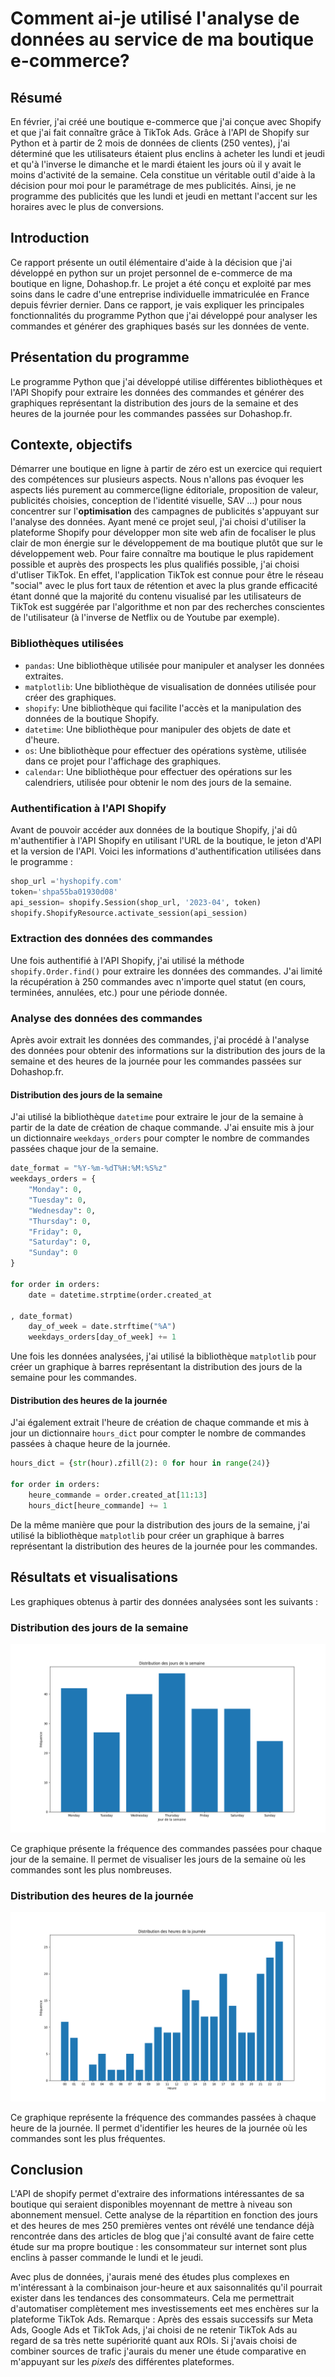 # Comment ai-je utilisé l'analyse de données au service de ma boutique e-commerce? 

## Résumé 

En février, j'ai créé une boutique e-commerce que j'ai conçue avec Shopify et que j'ai fait connaître grâce à TikTok Ads. 
Grâce à l'API de Shopify sur Python et à partir de 2 mois de données de clients (250 ventes), j'ai déterminé que les utilisateurs étaient plus enclins à acheter les lundi et jeudi et qu'à l'inverse le dimanche et le mardi étaient les jours où il y avait le moins d'activité de la semaine.
Cela constitue un véritable outil d'aide à la décision pour moi pour le paramétrage de mes publicités. Ainsi, je ne programme des publicités que les lundi et jeudi en mettant l'accent sur les horaires avec le plus de conversions.
## Introduction
Ce rapport présente un outil élémentaire d'aide à la décision que j'ai développé en python sur un projet personnel de e-commerce de ma boutique en ligne, Dohashop.fr. Le projet a été conçu et exploité par mes soins dans le cadre d'une entreprise individuelle immatriculée en France depuis février dernier.  Dans ce rapport, je vais expliquer les principales fonctionnalités du programme Python que j'ai développé pour analyser les commandes et générer des graphiques basés sur les données de vente.

## Présentation du programme

Le programme Python que j'ai développé utilise différentes bibliothèques et l'API Shopify pour extraire les données des commandes et générer des graphiques représentant la distribution des jours de la semaine et des heures de la journée pour les commandes passées sur Dohashop.fr.

## Contexte, objectifs 

Démarrer une boutique en ligne à partir de zéro est un exercice qui requiert des compétences sur plusieurs aspects. Nous n'allons pas évoquer les aspects liés purement au commerce(ligne éditoriale, proposition de valeur, publicités choisies, conception de l'identité visuelle, SAV ...) pour nous concentrer sur l'**optimisation** des campagnes de publicités s'appuyant sur l'analyse des données.
Ayant mené ce projet seul, j'ai choisi d'utiliser la plateforme Shopify pour développer mon site web afin de focaliser le plus clair de mon énergie sur le développement de ma boutique plutôt que sur le développement web.
Pour faire connaître ma boutique le plus rapidement possible et auprès des prospects les plus qualifiés possible, j'ai choisi d'utliser TikTok. En effet, l'application TikTok est connue pour être le réseau "social" avec le plus fort taux de rétention et avec la plus grande efficacité étant donné que la majorité du contenu visualisé par les utilisateurs de TikTok est suggérée par l'algorithme et non par des recherches conscientes de l'utilisateur (à l'inverse de Netflix ou de Youtube par exemple).


### Bibliothèques utilisées
- `pandas`: Une bibliothèque utilisée pour manipuler et analyser les données extraites.
- `matplotlib`: Une bibliothèque de visualisation de données utilisée pour créer des graphiques.
- `shopify`: Une bibliothèque qui facilite l'accès et la manipulation des données de la boutique Shopify.
- `datetime`: Une bibliothèque pour manipuler des objets de date et d'heure.
- `os`: Une bibliothèque pour effectuer des opérations système, utilisée dans ce projet pour l'affichage des graphiques.
- `calendar`: Une bibliothèque pour effectuer des opérations sur les calendriers, utilisée pour obtenir le nom des jours de la semaine.

### Authentification à l'API Shopify
Avant de pouvoir accéder aux données de la boutique Shopify, j'ai dû m'authentifier à l'API Shopify en utilisant l'URL de la boutique, le jeton d'API et la version de l'API. Voici les informations d'authentification utilisées dans le programme :
```python
shop_url ='hyshopify.com'
token='shpa55ba01930d08'
api_session= shopify.Session(shop_url, '2023-04', token)
shopify.ShopifyResource.activate_session(api_session)
```

### Extraction des données des commandes
Une fois authentifié à l'API Shopify, j'ai utilisé la méthode `shopify.Order.find()` pour extraire les données des commandes. J'ai limité la récupération à 250 commandes avec n'importe quel statut (en cours, terminées, annulées, etc.) pour une période donnée.

### Analyse des données des commandes
Après avoir extrait les données des commandes, j'ai procédé à l'analyse des données pour obtenir des informations sur la distribution des jours de la semaine et des heures de la journée pour les commandes passées sur Dohashop.fr.

#### Distribution des jours de la semaine
J'ai utilisé la bibliothèque `datetime` pour extraire le jour de la semaine à partir de la date de création de chaque commande. J'ai ensuite mis à jour un dictionnaire `weekdays_orders` pour compter le nombre de commandes passées chaque jour de la semaine.

```python
date_format = "%Y-%m-%dT%H:%M:%S%z"
weekdays_orders = {
    "Monday": 0,
    "Tuesday": 0,
    "Wednesday": 0,
    "Thursday": 0,
    "Friday": 0,
    "Saturday": 0,
    "Sunday": 0
}

for order in orders:
    date = datetime.strptime(order.created_at

, date_format)
    day_of_week = date.strftime("%A")
    weekdays_orders[day_of_week] += 1
```

Une fois les données analysées, j'ai utilisé la bibliothèque `matplotlib` pour créer un graphique à barres représentant la distribution des jours de la semaine pour les commandes.

#### Distribution des heures de la journée
J'ai également extrait l'heure de création de chaque commande et mis à jour un dictionnaire `hours_dict` pour compter le nombre de commandes passées à chaque heure de la journée.

```python
hours_dict = {str(hour).zfill(2): 0 for hour in range(24)}

for order in orders:
    heure_commande = order.created_at[11:13]
    hours_dict[heure_commande] += 1
```

De la même manière que pour la distribution des jours de la semaine, j'ai utilisé la bibliothèque `matplotlib` pour créer un graphique à barres représentant la distribution des heures de la journée pour les commandes.

## Résultats et visualisations
Les graphiques obtenus à partir des données analysées sont les suivants :

### Distribution des jours de la semaine
![Graphique - Distribution des jours de la semaine](Figure_1.png)

Ce graphique présente la fréquence des commandes passées pour chaque jour de la semaine. Il permet de visualiser les jours de la semaine où les commandes sont les plus nombreuses.

### Distribution des heures de la journée
![Graphique - Distribution des heures de la journée](Figure_2.png)

Ce graphique représente la fréquence des commandes passées à chaque heure de la journée. Il permet d'identifier les heures de la journée où les commandes sont les plus fréquentes.

## Conclusion

L'API de shopify permet d'extraire des informations intéressantes de sa boutique qui seraient disponibles moyennant de mettre à niveau son abonnement mensuel.
Cette analyse de la répartition en fonction des jours et des heures de mes 250 premières ventes ont révélé une tendance déjà rencontrée dans des articles de blog que j'ai consulté avant de faire cette étude sur ma propre boutique : les consommateur sur internet sont plus enclins à passer commande le lundi et le jeudi.

Avec plus de données, j'aurais mené des études plus complexes en m'intéressant à la combinaison jour-heure et aux saisonnalités qu'il pourrait exister dans les tendances des consommateurs. Cela me permettrait d'automatiser complètement mes investissements eet mes enchères sur la plateforme TikTok Ads.
Remarque : Après des essais successifs sur Meta Ads, Google Ads et TikTok Ads, j'ai choisi de ne retenir TikTok Ads au regard de sa très nette supériorité quant aux ROIs. Si j'avais choisi de combiner sources de trafic j'aurais du mener une étude comparative en m'appuyant sur les *pixels* des différentes plateformes.


